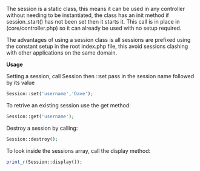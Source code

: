 The session is a static class, this means it can be used in any controller without needing to be instantiated, the class has an init method if session_start() has not been set then it starts it. This call is in place in (core/controller.php) so it can already be used with no setup required.

The advantages of using a session class is all sessions are prefixed using the constant setup in the root index.php file, this avoid sessions clashing with other applications on the same domain.

**Usage**

Setting a session, call Session then ::set pass in the session name followed by its value
```php
Session::set('username','Dave');
```

To retrive an existing session use the get method:
```php
Session::get('username');
```

Destroy a session  by calling:
```php
Session::destroy();
```

To look inside the sessions array, call the display method:
```php
print_r(Session::display());
```
